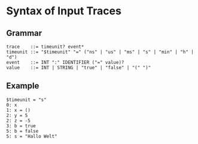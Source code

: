 # Syntax of Input Traces

## Grammar

    trace    ::= timeunit? event*
    timeunit ::= "$timeunit" "=" ("ns" | "us" | "ms" | "s" | "min" | "h" | "d")
    event    ::= INT ":" IDENTIFIER ("=" value)?
    value    ::= INT | STRING | "true" | "false" | "(" ")"

## Example

    $timeunit = "s"
    0: x
    1: x = ()
    2: y = 5
    2: z = -5
    3: b = true
    5: b = false
    5: s = "Hallo Welt"
